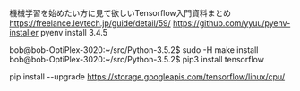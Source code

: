 機械学習を始めたい方に見て欲しいTensorflow入門資料まとめ
https://freelance.levtech.jp/guide/detail/59/
https://github.com/yyuu/pyenv-installer
pyenv install 3.4.5

bob@bob-OptiPlex-3020:~/src/Python-3.5.2$ sudo -H  make install
bob@bob-OptiPlex-3020:~/src/Python-3.5.2$ pip3 install tensorflow

pip install --upgrade https://storage.googleapis.com/tensorflow/linux/cpu/
